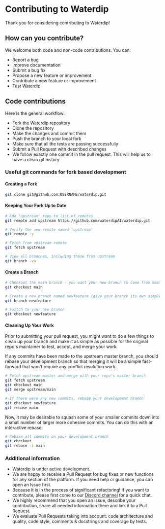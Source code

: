 # Contributing to Waterdip

Thank you for considering contributing to Waterdip!

## How can you contribute?
We welcome both code and non-code contributions. You can:
* Report a bug
* Improve documentation
* Submit a bug fix
* Propose a new feature or improvement
* Contribute a new feature or improvement
* Test Waterdip

## Code contributions
Here is the general workflow:
* Fork the Waterdip repository
* Clone the repository
* Make the changes and commit them
* Push the branch to your local fork
* Make sure that all the tests are passing successfully
* Submit a Pull Request with described changes
* We follow exactly one commit in the pull request. This will help us to have a clean git history

### Useful git commands for fork based development

#### Creating a Fork
```bash
git clone git@github.com:USERNAME/waterdip.git
```

#### Keeping Your Fork Up to Date
```bash
# Add 'upstream' repo to list of remotes
git remote add upstream https://github.com/waterdipAI/waterdip.git

# Verify the new remote named 'upstream'
git remote -v

# Fetch from upstream remote
git fetch upstream

# View all branches, including those from upstream
git branch -va
```

#### Create a Branch
```bash
# Checkout the main branch - you want your new branch to come from master
git checkout main

# Create a new branch named newfeature (give your branch its own simple informative name)
git branch newfeature

# Switch to your new branch
git checkout newfeature
```

#### Cleaning Up Your Work
Prior to submitting your pull request, you might want to do a few things to clean up your branch and make it as simple as possible for the original repo's maintainer to test, accept, and merge your work.

If any commits have been made to the upstream master branch, you should rebase your development branch so that merging it will be a simple fast-forward that won't require any conflict resolution work.
```bash
# Fetch upstream master and merge with your repo's master branch
git fetch upstream
git checkout main
git merge upstream/main

# If there were any new commits, rebase your development branch
git checkout newfeature
git rebase main

```
Now, it may be desirable to squash some of your smaller commits down into a small number of larger more cohesive commits. You can do this with an interactive rebase:

```bash
# Rebase all commits on your development branch
git checkout
git rebase -i main
```


### Additional information
- Waterdip is under active development.
- We are happy to receive a Pull Request for bug fixes or new functions for any section of the platform. If you need help or guidance, you can open an Issue first.
- Because it is in the process of significant refactoring! If you want to contribute, please first come to our [Discord channel](https://discord.gg/dV3DZPzu) for a quick chat.
- We highly recommend that you open an issue, describe your contribution, share all needed information there and link it to a Pull Request.
- We evaluate Pull Requests taking into account: code architecture and quality, code style, comments & docstrings and coverage by tests.
